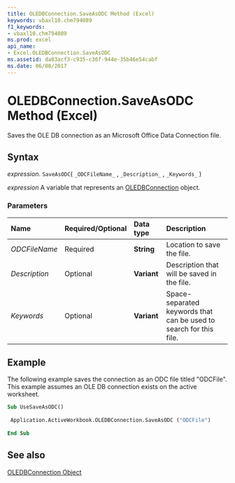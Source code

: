 ```yaml
---
title: OLEDBConnection.SaveAsODC Method (Excel)
keywords: vbaxl10.chm794089
f1_keywords:
- vbaxl10.chm794089
ms.prod: excel
api_name:
- Excel.OLEDBConnection.SaveAsODC
ms.assetid: da83acf3-c935-c36f-944e-35b46e54cabf
ms.date: 06/08/2017
---
```



# OLEDBConnection.SaveAsODC Method (Excel)

Saves the OLE DB connection as an Microsoft Office Data Connection file.


## Syntax

 _expression_. `SaveAsODC`( `_ODCFileName_` , `_Description_` , `_Keywords_` )

 _expression_ A variable that represents an [OLEDBConnection](Excel.OLEDBConnection.md) object.


### Parameters



|Name|Required/Optional|Data type|Description|
|:-----|:-----|:-----|:-----|
| _ODCFileName_|Required| **String**|Location to save the file.|
| _Description_|Optional| **Variant**|Description that will be saved in the file.|
| _Keywords_|Optional| **Variant**|Space-separated keywords that can be used to search for this file.|

## Example

The following example saves the connection as an ODC file titled "ODCFile". This example assumes an OLE DB connection exists on the active worksheet.


```vb
Sub UseSaveAsODC() 
 
 Application.ActiveWorkbook.OLEDBConnection.SaveAsODC ("ODCFile") 
 
End Sub
```


## See also


[OLEDBConnection Object](Excel.OLEDBConnection.md)

